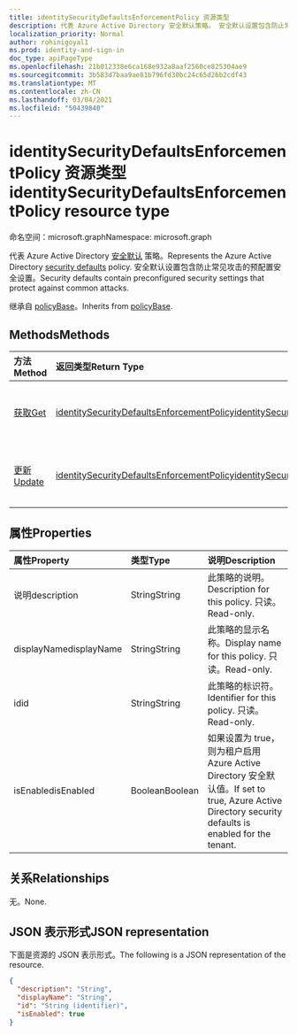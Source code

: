 ```yaml
---
title: identitySecurityDefaultsEnforcementPolicy 资源类型
description: 代表 Azure Active Directory 安全默认策略。 安全默认设置包含防止常见攻击的预配置安全设置。
localization_priority: Normal
author: rohinigoyal1
ms.prod: identity-and-sign-in
doc_type: apiPageType
ms.openlocfilehash: 21b012338e6ca168e932a8aaf2560ce825304ae9
ms.sourcegitcommit: 3b583d7baa9ae81b796fd30bc24c65d26b2cdf43
ms.translationtype: MT
ms.contentlocale: zh-CN
ms.lasthandoff: 03/04/2021
ms.locfileid: "50439840"
---
```

# <a name="identitysecuritydefaultsenforcementpolicy-resource-type"></a><span data-ttu-id="3b7ad-104">identitySecurityDefaultsEnforcementPolicy 资源类型</span><span class="sxs-lookup"><span data-stu-id="3b7ad-104">identitySecurityDefaultsEnforcementPolicy resource type</span></span>

<span data-ttu-id="3b7ad-105">命名空间：microsoft.graph</span><span class="sxs-lookup"><span data-stu-id="3b7ad-105">Namespace: microsoft.graph</span></span>

<span data-ttu-id="3b7ad-106">代表 Azure Active Directory [安全默认](/azure/active-directory/fundamentals/concept-fundamentals-security-defaults) 策略。</span><span class="sxs-lookup"><span data-stu-id="3b7ad-106">Represents the Azure Active Directory [security defaults](/azure/active-directory/fundamentals/concept-fundamentals-security-defaults) policy.</span></span> <span data-ttu-id="3b7ad-107">安全默认设置包含防止常见攻击的预配置安全设置。</span><span class="sxs-lookup"><span data-stu-id="3b7ad-107">Security defaults contain preconfigured security settings that protect against common attacks.</span></span>

<span data-ttu-id="3b7ad-108">继承自 [policyBase](../resources/policybase.md)。</span><span class="sxs-lookup"><span data-stu-id="3b7ad-108">Inherits from [policyBase](../resources/policybase.md).</span></span>

## <a name="methods"></a><span data-ttu-id="3b7ad-109">Methods</span><span class="sxs-lookup"><span data-stu-id="3b7ad-109">Methods</span></span>

| <span data-ttu-id="3b7ad-110">方法</span><span class="sxs-lookup"><span data-stu-id="3b7ad-110">Method</span></span>       | <span data-ttu-id="3b7ad-111">返回类型</span><span class="sxs-lookup"><span data-stu-id="3b7ad-111">Return Type</span></span> | <span data-ttu-id="3b7ad-112">说明</span><span class="sxs-lookup"><span data-stu-id="3b7ad-112">Description</span></span> |
|:-------------|:------------|:------------|
| [<span data-ttu-id="3b7ad-113">获取</span><span class="sxs-lookup"><span data-stu-id="3b7ad-113">Get</span></span>](../api/identitysecuritydefaultsenforcementpolicy-get.md) | [<span data-ttu-id="3b7ad-114">identitySecurityDefaultsEnforcementPolicy</span><span class="sxs-lookup"><span data-stu-id="3b7ad-114">identitySecurityDefaultsEnforcementPolicy</span></span>](identitysecuritydefaultsenforcementpolicy.md) | <span data-ttu-id="3b7ad-115">读取 **identitySecurityDefaultsEnforcementPolicy 对象** 的属性。</span><span class="sxs-lookup"><span data-stu-id="3b7ad-115">Read the properties of an **identitySecurityDefaultsEnforcementPolicy** object.</span></span> |
| [<span data-ttu-id="3b7ad-116">更新</span><span class="sxs-lookup"><span data-stu-id="3b7ad-116">Update</span></span>](../api/identitysecuritydefaultsenforcementpolicy-update.md) | [<span data-ttu-id="3b7ad-117">identitySecurityDefaultsEnforcementPolicy</span><span class="sxs-lookup"><span data-stu-id="3b7ad-117">identitySecurityDefaultsEnforcementPolicy</span></span>](identitysecuritydefaultsenforcementpolicy.md) | <span data-ttu-id="3b7ad-118">更新 **identitySecurityDefaultsEnforcementPolicy** 对象。</span><span class="sxs-lookup"><span data-stu-id="3b7ad-118">Update an **identitySecurityDefaultsEnforcementPolicy** object.</span></span> |

## <a name="properties"></a><span data-ttu-id="3b7ad-119">属性</span><span class="sxs-lookup"><span data-stu-id="3b7ad-119">Properties</span></span>

| <span data-ttu-id="3b7ad-120">属性</span><span class="sxs-lookup"><span data-stu-id="3b7ad-120">Property</span></span>     | <span data-ttu-id="3b7ad-121">类型</span><span class="sxs-lookup"><span data-stu-id="3b7ad-121">Type</span></span>        | <span data-ttu-id="3b7ad-122">说明</span><span class="sxs-lookup"><span data-stu-id="3b7ad-122">Description</span></span> |
|:-------------|:------------|:------------|
|<span data-ttu-id="3b7ad-123">说明</span><span class="sxs-lookup"><span data-stu-id="3b7ad-123">description</span></span>|<span data-ttu-id="3b7ad-124">String</span><span class="sxs-lookup"><span data-stu-id="3b7ad-124">String</span></span>|<span data-ttu-id="3b7ad-125">此策略的说明。</span><span class="sxs-lookup"><span data-stu-id="3b7ad-125">Description for this policy.</span></span> <span data-ttu-id="3b7ad-126">只读。</span><span class="sxs-lookup"><span data-stu-id="3b7ad-126">Read-only.</span></span>|
|<span data-ttu-id="3b7ad-127">displayName</span><span class="sxs-lookup"><span data-stu-id="3b7ad-127">displayName</span></span>|<span data-ttu-id="3b7ad-128">String</span><span class="sxs-lookup"><span data-stu-id="3b7ad-128">String</span></span>|<span data-ttu-id="3b7ad-129">此策略的显示名称。</span><span class="sxs-lookup"><span data-stu-id="3b7ad-129">Display name for this policy.</span></span> <span data-ttu-id="3b7ad-130">只读。</span><span class="sxs-lookup"><span data-stu-id="3b7ad-130">Read-only.</span></span>|
|<span data-ttu-id="3b7ad-131">id</span><span class="sxs-lookup"><span data-stu-id="3b7ad-131">id</span></span>|<span data-ttu-id="3b7ad-132">String</span><span class="sxs-lookup"><span data-stu-id="3b7ad-132">String</span></span>|<span data-ttu-id="3b7ad-133">此策略的标识符。</span><span class="sxs-lookup"><span data-stu-id="3b7ad-133">Identifier for this policy.</span></span> <span data-ttu-id="3b7ad-134">只读。</span><span class="sxs-lookup"><span data-stu-id="3b7ad-134">Read-only.</span></span>|
|<span data-ttu-id="3b7ad-135">isEnabled</span><span class="sxs-lookup"><span data-stu-id="3b7ad-135">isEnabled</span></span>|<span data-ttu-id="3b7ad-136">Boolean</span><span class="sxs-lookup"><span data-stu-id="3b7ad-136">Boolean</span></span>|<span data-ttu-id="3b7ad-137">如果设置为 true，则为租户启用 Azure Active Directory 安全默认值。</span><span class="sxs-lookup"><span data-stu-id="3b7ad-137">If set to true, Azure Active Directory security defaults is enabled for the tenant.</span></span>|

## <a name="relationships"></a><span data-ttu-id="3b7ad-138">关系</span><span class="sxs-lookup"><span data-stu-id="3b7ad-138">Relationships</span></span>

<span data-ttu-id="3b7ad-139">无。</span><span class="sxs-lookup"><span data-stu-id="3b7ad-139">None.</span></span>

## <a name="json-representation"></a><span data-ttu-id="3b7ad-140">JSON 表示形式</span><span class="sxs-lookup"><span data-stu-id="3b7ad-140">JSON representation</span></span>

<span data-ttu-id="3b7ad-141">下面是资源的 JSON 表示形式。</span><span class="sxs-lookup"><span data-stu-id="3b7ad-141">The following is a JSON representation of the resource.</span></span>

<!-- {
  "blockType": "resource",
  "optionalProperties": [

  ],
  "@odata.type": "microsoft.graph.identitySecurityDefaultsEnforcementPolicy",
  "keyProperty": "id"
}-->

```json
{
  "description": "String",
  "displayName": "String",
  "id": "String (identifier)",
  "isEnabled": true
}
```

<!-- uuid: 16cd6b66-4b1a-43a1-adaf-3a886856ed98
2019-02-04 14:57:30 UTC -->
<!-- {
  "type": "#page.annotation",
  "description": "identitySecurityDefaultsEnforcementPolicy resource",
  "keywords": "",
  "section": "documentation",
  "tocPath": ""
}-->
